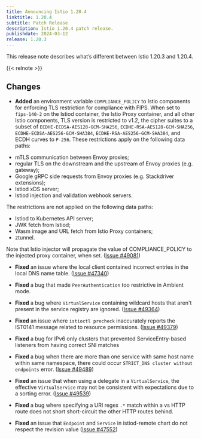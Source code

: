 ```yaml
---
title: Announcing Istio 1.20.4
linktitle: 1.20.4
subtitle: Patch Release
description: Istio 1.20.4 patch release.
publishdate: 2024-03-12
release: 1.20.3
---
```


This release note describes what’s different between Istio 1.20.3 and 1.20.4.

{{< relnote >}}

## Changes

- **Added** an environment variable `COMPLIANCE_POLICY` to Istio components for
  enforcing TLS restriction for compliance with FIPS. When set to `fips-140-2`
  on the Istiod container, the Istio Proxy container, and all other Istio
  components, TLS version is restricted to v1.2, the cipher suites to a subset
  of `ECDHE-ECDSA-AES128-GCM-SHA256`, `ECDHE-RSA-AES128-GCM-SHA256`,
  `ECDHE-ECDSA-AES256-GCM-SHA384`, `ECDHE-RSA-AES256-GCM-SHA384`, and ECDH
  curves to `P-256`. These restrictions apply on the following data paths:

* mTLS communication between Envoy proxies;
* regular TLS on the downstream and the upstream of Envoy proxies (e.g. gateway);
* Google gRPC side requests from Envoy proxies (e.g. Stackdriver extensions);
* Istiod xDS server;
* Istiod injection and validation webhook servers.

The restrictions are not applied on the following data paths:

* Istiod to Kubernetes API server;
* JWK fetch from Istiod;
* Wasm image and URL fetch from Istio Proxy containers;
* ztunnel.

Note that Istio injector will propagate the value of COMPLIANCE_POLICY to the
injected proxy container, when set.
([Issue #49081](https://github.com/istio/istio/issues/49081))

- **Fixed** an issue where the local client contained incorrect entries in the local DNS name
  table. ([Issue #47340](https://github.com/istio/istio/issues/47340))

- **Fixed** a bug that made `PeerAuthentication` too restrictive in Ambient mode.

- **Fixed** a bug where `VirtualService` containing wildcard hosts that aren't present in the service registry are
  ignored.
  ([Issue #49364](https://github.com/istio/istio/issues/49364))

- **Fixed** an issue where `istioctl precheck` inaccurately reports the IST0141 message related to resource permissions.
  ([Issue #49379](https://github.com/istio/istio/issues/49379))

- **Fixed** a bug for IPv6 only clusters that prevented ServiceEntry-based listeners from having correct SNI matches

- **Fixed** a bug when there are more than one service with same host name within same namespace, there could
  occur `STRICT_DNS cluster without endpoints` error.
  ([Issue #49489](https://github.com/istio/istio/issues/49489))

- **Fixed** an issue that when using a delegate in a `VirtualService`, the effective `VirtualService` may not be consistent
  with expectations due to a sorting error.
  ([Issue #49539](https://github.com/istio/istio/issues/49539))

- **Fixed** a bug where specifying a URI regex `.*` match within a vs HTTP route does not short short-circuit the other HTTP
  routes behind.

- **Fixed** an issue that `Endpoint` and `Service` in istiod-remote chart do not respect the revision value
  ([Issue #47552](https://github.com/istio/istio/issues/47552))

